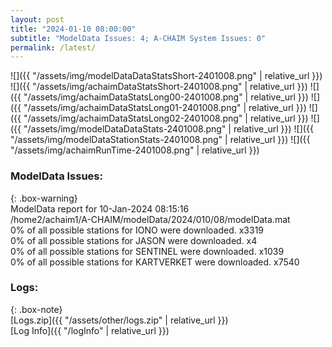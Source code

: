 ```yaml
---
layout: post
title: "2024-01-10 08:00:00"
subtitle: "ModelData Issues: 4; A-CHAIM System Issues: 0"
permalink: /latest/
---
```


![]({{ "/assets/img/modelDataDataStatsShort-2401008.png" | relative_url }})
![]({{ "/assets/img/achaimDataStatsShort-2401008.png" | relative_url }})
![]({{ "/assets/img/achaimDataStatsLong00-2401008.png" | relative_url }})
![]({{ "/assets/img/achaimDataStatsLong01-2401008.png" | relative_url }})
![]({{ "/assets/img/achaimDataStatsLong02-2401008.png" | relative_url }})
![]({{ "/assets/img/modelDataDataStats-2401008.png" | relative_url }})
![]({{ "/assets/img/modelDataStationStats-2401008.png" | relative_url }})
![]({{ "/assets/img/achaimRunTime-2401008.png" | relative_url }})


### ModelData Issues:  
  
{: .box-warning}  
 ModelData report for 10-Jan-2024 08:15:16   
 /home2/achaim1/A-CHAIM/modelData/2024/010/08/modelData.mat   
 0% of all possible stations for IONO were downloaded. x3319   
 0% of all possible stations for JASON were downloaded. x4   
 0% of all possible stations for SENTINEL were downloaded. x1039   
 0% of all possible stations for KARTVERKET were downloaded. x7540   
  


### Logs:  
  
{: .box-note}  
[Logs.zip]({{ "/assets/other/logs.zip" | relative_url }})  
[Log Info]({{ "/logInfo" | relative_url }})  

